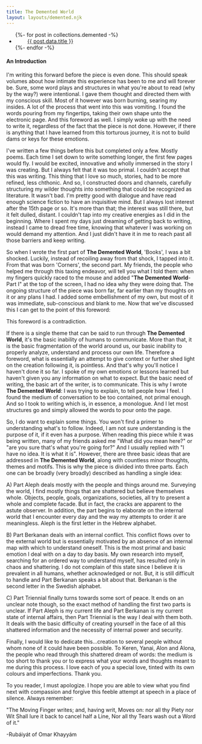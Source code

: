 ```yaml
---
title: The Demented World
layout: layouts/demented.njk
---
```


<ul id="collectionList">
{%- for post in collections.demented -%}
  <li><i style="margin-right:1rem;margin-left:1rem;color:#ff8c8c" class="fas fa-moon"></i><a href="{{ post.url | url }}">{{ post.data.title }}</a></li>
{%- endfor -%}
</ul>

<h4>An Introduction</h4>

I'm writing this forward before the piece is even done. This should speak volumes about how intimate this experience has been to me and will forever be. Sure, some word plays and structures in what you're about to read (why by the way?) were intentional. I gave them thought and directed them with my conscious skill. Most of it however was born burning, searing my insides. A lot of the process that went into this was vomiting. I found the words pouring from my fingertips, taking their own shape unto the electronic page. And this foreword as well. I simply woke up with the need to write it, regardless of the fact that the piece is not done. However, if there is anything that I have learned from this torturous journey, it is not to build dams or keys for these emotions.

I've written a few things before this but completed only a few. Mostly poems. Each time I set down to write something longer, the first few pages would fly. I would be excited, innovative and wholly immersed in the story I was creating. But I always felt that it was too primal. I couldn't accept that this was writing. This thing that I love so much, stories, had to be more refined, less chthonic. And so, I constructed doors and channels, carefully structuring my wilder thoughts into something that could be recognized as literature. It wasn't bad. I'm pretty good with dialogue and have read enough science fiction to have an inquisitive mind. But I always lost interest after the 15th page or so. It's more than that; the interest was still there, but it felt dulled, distant. I couldn't tap into my creative energies as I did in the beginning. Where I spent my days just dreaming of getting back to writing, instead I came to dread free time, knowing that whatever I was working on would demand my attention. And I just didn't have it in me to reach past all those barriers and keep writing.

So when I wrote the first part of **The Demented World**, 'Books', I was a bit shocked. Luckily, instead of recoiling away from that shock, I tapped into it. From that was born 'Corners', the second part. My friends, the people who helped me through this taxing endeavor, will tell you what I told them: when my fingers quickly raced to the mouse and added "**The Demented World**- Part I" at the top of the screen, I had no idea why they were doing that. The ongoing structure of the piece was born far, far earlier than my thoughts on it or any plans I had. I added some embellishment of my own, but most of it was immediate, sub-conscious and blank to me. Now that we've discussed this I can get to the point of this foreword:

This foreword is a contradiction.

If there is a single theme that can be said to run through **The Demented World**, it's the basic inability of humans to communicate. More than that, it is the basic fragmentation of the world around us, our basic inability to properly analyze, understand and process our own life. Therefore a foreword, what is essentially an attempt to give context or further shed light on the creation following it, is pointless. And that's why you'll notice I haven't done it so far. I spoke of my own emotions or lessons learned but haven't given you any information on what to expect. But the basic need of writing, the basic art of the writer, is to communicate. This is why I wrote **The Demented World**: I was trying to explain, to tell people how I feel. I found the medium of conversation to be too contained, not primal enough. And so I took to writing which is, in essence, a monologue. And I let most structures go and simply allowed the words to pour onto the page.

So, I do want to explain some things. You won't find a primer to understanding what's to follow. Indeed, I am not sure understanding is the purpose of it, if it even has a purpose. When reading this piece while it was being written, many of my friends asked me "What did you mean here?" or "are you sure that's what you're going for?" And I usually replied with "I have no idea. It is what it is". However, there are three basic ideas that are addressed in **The Demented World**, along with countless minor thoughts, themes and motifs. This is why the piece is divided into three parts. Each one can be broadly (very broadly) described as handling a single idea:

A) Part Aleph deals mostly with the people and things around me. Surveying the world, I find mostly things that are shattered but believe themselves whole. Objects, people, goals, organizations, societies, all try to present a whole and complete facade. But in fact, the cracks are apparent to the astute observer. In addition, the part begins to elaborate on the internal world that I encounter every day and the way my attempts to order it are meaningless. Aleph is the first letter in the Hebrew alphabet.

B) Part Berkanan deals with an internal conflict. This conflict flows over to the external world but is essentially motivated by an absence of an internal map with which to understand oneself. This is the most primal and basic emotion I deal with on a day to day basis. My own research into myself, searching for an ordered way to understand myself, has resulted only in chaos and shattering. I do not complain of this state since I believe it is prevalent in all humans, whether acknowledged or not. But, it is still difficult to handle and Part Berkanan speaks a bit about that.  Berkanan is the second letter in the Swedish alphabet.

C) Part Triennial finally turns towards some sort of peace. It ends on an unclear note though, so the exact method of handling the first two parts is unclear. If Part Aleph is my current life and Part Berkanan is my current state of internal affairs, then Part Triennial is the way I deal with them both. It deals with the basic difficulty of creating yourself in the face of all this shattered information and the necessity of internal power and security.

Finally, I would like to dedicate this...creation to several people without whom none of it could have been possible. To Keren, Yanai, Alon and Alona, the people who read through this shattered dream of words: the medium is too short to thank you or to express what your words and thoughts meant to me during this process. I love each of you a special love, tinted with its own colours and imperfections. Thank you.

To you reader, I must apologize. I hope you are able to view what you find next with compassion and forgive this feeble attempt at speech in a place of silence. Always remember:

"The Moving Finger writes; and, having writ,
Moves on: nor all thy Piety nor Wit
Shall lure it back to cancel half a Line,
Nor all thy Tears wash out a Word of it."

-Rubáiyát of Omar Khayyám
